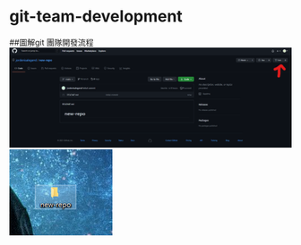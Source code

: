 # git-team-development  
##圖解git 團隊開發流程  
![image](https://github.com/fallantbell/git-team-development/blob/main/%E8%9E%A2%E5%B9%95%E6%93%B7%E5%8F%96%E7%95%AB%E9%9D%A2%202021-05-22%20130054.png)
![image](https://github.com/fallantbell/git-team-development/blob/main/%E8%9E%A2%E5%B9%95%E6%93%B7%E5%8F%96%E7%95%AB%E9%9D%A2%202021-05-22%20130200.png)
